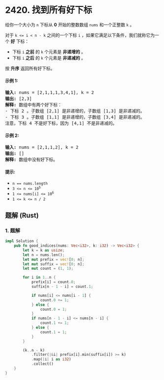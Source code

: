 # 2420. 找到所有好下标
给你一个大小为 `n` 下标从 **0** 开始的整数数组 `nums` 和一个正整数 `k` 。

对于 `k <= i < n - k` 之间的一个下标 `i` ，如果它满足以下条件，我们就称它为一个 **好** 下标：

* 下标 `i` **之前** 的 `k` 个元素是 **非递增的** 。
* 下标 `i` **之后** 的 `k` 个元素是 **非递减的** 。

按 **升序** 返回所有好下标。

#### 示例 1:
<pre>
<strong>输入:</strong> nums = [2,1,1,1,3,4,1], k = 2
<strong>输出:</strong> [2,3]
<strong>解释:</strong> 数组中有两个好下标：
- 下标 2 。子数组 [2,1] 是非递增的，子数组 [1,3] 是非递减的。
- 下标 3 。子数组 [1,1] 是非递增的，子数组 [3,4] 是非递减的。
注意，下标 4 不是好下标，因为 [4,1] 不是非递减的。
</pre>

#### 示例 2:
<pre>
<strong>输入:</strong> nums = [2,1,1,2], k = 2
<strong>输出:</strong> []
<strong>解释:</strong> 数组中没有好下标。
</pre>

#### 提示:
* `n == nums.length`
* <code>3 <= n <= 10<sup>5</sup></code>
* <code>1 <= nums[i] <= 10<sup>6</sup></code>
* `1 <= k <= n / 2`

## 题解 (Rust)

### 1. 题解
```Rust
impl Solution {
    pub fn good_indices(nums: Vec<i32>, k: i32) -> Vec<i32> {
        let k = k as usize;
        let n = nums.len();
        let mut prefix = vec![0; n];
        let mut suffix = vec![0; n];
        let mut count = (1, 1);

        for i in 1..n {
            prefix[i] = count.0;
            suffix[n - 1 - i] = count.1;

            if nums[i] <= nums[i - 1] {
                count.0 += 1;
            } else {
                count.0 = 1;
            }
            if nums[n - 1 - i] <= nums[n - i] {
                count.1 += 1;
            } else {
                count.1 = 1;
            }
        }

        (k..n - k)
            .filter(|&i| prefix[i].min(suffix[i]) >= k)
            .map(|i| i as i32)
            .collect()
    }
}
```
